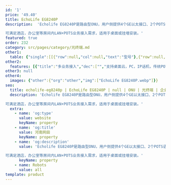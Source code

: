 ```yaml
---
id: '1'
price: '49.40'
title: EchoLife EG8240P
description:  'Echolife EG8240P是路由型ONU，用户侧提供4个GE以太接口、2个POTS语音接口，同时提供POE供电功能，最大支持单端口30W、总功率60W的供电输出。

可满足酒店，办公室等房间内LAN+POTS业务接入需求，适用于桌面或挂墙安装。'
featured: true
order: 232
category: src/pages/category/光终端.md
other1: 
  table: {"single":[[{"row":null,"col":null,"text":"型号"},{"row":null,"col":null,"text":"Echolife EG8240P"}],[{"row":null,"col":null,"text":"尺寸（宽×深×高）"},{"row":null,"col":null,"text":"254mm × 140mm × 42mm"}],[{"row":null,"col":null,"text":"重量"},{"row":null,"col":null,"text":"约0.57kg "}],[{"row":null,"col":null,"text":"工作环境温度"},{"row":null,"col":null,"text":"-40℃～+55℃"}],[{"row":null,"col":null,"text":"工作环境湿度"},{"row":null,"col":null,"text":"5%RH～95%RH，非凝结"}],[{"row":null,"col":null,"text":"电源适配输入"},{"row":null,"col":null,"text":"90V～264V AC，50Hz/60Hz"}],[{"row":null,"col":null,"text":"整机供电"},{"row":null,"col":null,"text":"56V DC，1.42A"}],[{"row":null,"col":null,"text":"用户侧接口"},{"row":null,"col":null,"text":"4*GE(PoE)+2*POTS"}],[{"row":null,"col":null,"text":"网络侧接口"},{"row":null,"col":null,"text":"GPON"}],[{"row":null,"col":null,"text":"静态功耗"},{"row":null,"col":null,"text":"6W"}],[{"row":null,"col":null,"text":"典型功耗"},{"row":null,"col":null,"text":"8W（PoE端口不带受电设备）"}],[{"row":null,"col":null,"text":"最大功耗"},{"row":null,"col":null,"text":"10W（PoE端口不带受电设备）"}],[{"row":null,"col":null,"text":"最大PoE输出功率"},{"row":null,"col":null,"text":"73W（PoE端口带最大功耗受电设备）\n总功率60W，每个GE端口最大支持30W"}]]}
other2:
  features: [{"title":"多业务接入","dec":["","支持桌面云，PC，IP话机，传统POTS话机，IPTV等多业务接入",""]},{"title":"即插即用，业务自动发放","dec":["","配合eSight网管，支持即插即用和业务自动发放特性",""]},{"title":"SIP/H.248自适应","dec":["","支持完备的语音VoIP特性，支持SIP/H.248自适应",""]}]
other3: null
other4:
  images: {"other":{"org":"other","img":["EchoLife EG8240P.webp"]}}
seo:
  title: echolife-eg8240p | EchoLife EG8240P | null | ONU | 光终端 | 企业光网络
  description: 'Echolife EG8240P是路由型ONU，用户侧提供4个GE以太接口、2个POTS语音接口，同时提供POE供电功能，最大支持单端口30W、总功率60W的供电输出。

可满足酒店，办公室等房间内LAN+POTS业务接入需求，适用于桌面或挂墙安装。'
  extra:
    - name: 'og:type'
      value: website
      keyName: property
    - name: 'og:title'
      value: 河南网田
      keyName: property
    - name: 'og:description'
      value: 'Echolife EG8240P是路由型ONU，用户侧提供4个GE以太接口、2个POTS语音接口，同时提供POE供电功能，最大支持单端口30W、总功率60W的供电输出。

可满足酒店，办公室等房间内LAN+POTS业务接入需求，适用于桌面或挂墙安装。'
      keyName: property
    - name: Robots
      value: all
template: product
---
```

